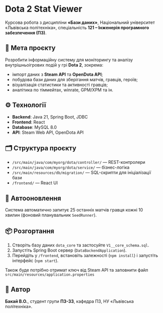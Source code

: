 # Dota 2 Stat Viewer

Курсова робота з дисципліни **«Бази даних»**, Національний університет «Львівська політехніка», спеціальність **121 – Інженерія програмного забезпечення (ПЗ)**.

## 🎯 Мета проєкту
Розробити інформаційну систему для моніторингу та аналізу внутрішньоігрових подій у грі **Dota 2**, зокрема:
- імпорт даних з **Steam API** та **OpenDota API**;
- побудова бази даних для зберігання матчів, гравців, героїв;
- візуалізація статистики та активності гравців;
- аналітика по тіммейтах, winrate, GPM/XPM та ін.

## ⚙️ Технології
- **Backend**: Java 21, Spring Boot, JDBC
- **Frontend**: React
- **Database**: MySQL 8.0
- **API**: Steam Web API, OpenDota API

## 🗂 Структура проєкту
- `/src/main/java/com/myorg/dota/controller/` — REST-контролери
- `/src/main/java/com/myorg/dota/service/` — бізнес-логіка
- `/src/main/resources/db/migration/` — SQL-скрипти для ініціалізації бази
- `/frontend/` — React UI

## 🔄 Автооновлення
Система автоматично запитує 25 останніх матчів гравця кожні 10 хвилин (фоновий планувальник `SeedRunner`).

## 📦 Розгортання
1. Створіть базу даних `dota_core` та застосуйте `V1__core_schema.sql`.
2. Запустіть Spring Boot сервер (`DataBackendApplication`).
3. Перейдіть у `/frontend`, встановіть залежності (`npm install`) і запустіть інтерфейс (`npm start`).
   
Також буде потрібно отримат ключ від Steam API та заповнити файл `src/main/resources/application.properties`
## 🧠 Автор
**Бакай В.О.**, студент групи **ПЗ-33**, кафедра ПЗ, НУ «Львівська політехніка».

